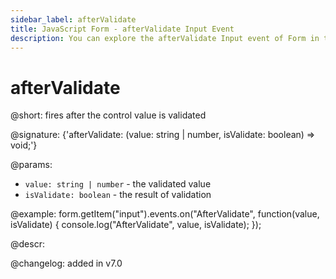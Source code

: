 ```yaml
---
sidebar_label: afterValidate
title: JavaScript Form - afterValidate Input Event 
description: You can explore the afterValidate Input event of Form in the documentation of the DHTMLX JavaScript UI library. Browse developer guides and API reference, try out code examples and live demos, and download a free 30-day evaluation version of DHTMLX Suite 7.
---
```


# afterValidate

@short: fires after the control value is validated
 
@signature: {'afterValidate: (value: string | number, isValidate: boolean) => void;'}

@params:
- `value: string | number` - the validated value
- `isValidate: boolean` - the result of validation

@example:
form.getItem("input").events.on("AfterValidate", function(value, isValidate) {
    console.log("AfterValidate", value, isValidate);
});

@descr:

@changelog: added in v7.0

[comment]: # (@relatedapi: form/api/input/input_validate_method.md)
